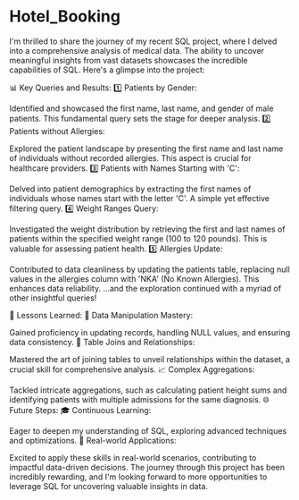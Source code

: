 # Hotel_Booking
I'm thrilled to share the journey of my recent SQL project, where I delved into a comprehensive analysis of medical data. The ability to uncover meaningful insights from vast datasets showcases the incredible capabilities of SQL. Here's a glimpse into the project:

📊 Key Queries and Results:
1️⃣ Patients by Gender:

Identified and showcased the first name, last name, and gender of male patients. This fundamental query sets the stage for deeper analysis.
2️⃣ Patients without Allergies:

Explored the patient landscape by presenting the first name and last name of individuals without recorded allergies. This aspect is crucial for healthcare providers.
3️⃣ Patients with Names Starting with 'C':

Delved into patient demographics by extracting the first names of individuals whose names start with the letter 'C'. A simple yet effective filtering query.
4️⃣ Weight Ranges Query:

Investigated the weight distribution by retrieving the first and last names of patients within the specified weight range (100 to 120 pounds). This is valuable for assessing patient health.
5️⃣ Allergies Update:

Contributed to data cleanliness by updating the patients table, replacing null values in the allergies column with 'NKA' (No Known Allergies). This enhances data reliability.
...and the exploration continued with a myriad of other insightful queries!

🧠 Lessons Learned:
🔄 Data Manipulation Mastery:

Gained proficiency in updating records, handling NULL values, and ensuring data consistency.
🤝 Table Joins and Relationships:

Mastered the art of joining tables to unveil relationships within the dataset, a crucial skill for comprehensive analysis.
📈 Complex Aggregations:

Tackled intricate aggregations, such as calculating patient height sums and identifying patients with multiple admissions for the same diagnosis.
🌐 Future Steps:
🎓 Continuous Learning:

Eager to deepen my understanding of SQL, exploring advanced techniques and optimizations.
🚀 Real-world Applications:

Excited to apply these skills in real-world scenarios, contributing to impactful data-driven decisions.
The journey through this project has been incredibly rewarding, and I'm looking forward to more opportunities to leverage SQL for uncovering valuable insights in data.
